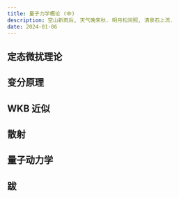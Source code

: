 ```yaml
---
title: 量子力学概论 (中)
description: 空山新雨后, 天气晚来秋. 明月松间照, 清泉石上流.
date: 2024-01-06
---
```


## 定态微扰理论

## 变分原理

## WKB 近似

## 散射

## 量子动力学

## 跋
